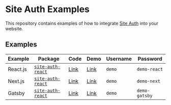 # Site Auth Examples

This repository contains examples of how to integrate [Site Auth](https://site-auth.sahibsingh.dev) into your website.

## Examples

| Example  | Package                                                            | Code             | Demo                                                 | Username | Password      |
| -------- | ------------------------------------------------------------------ | ---------------- | ---------------------------------------------------- | -------- | ------------- |
| React.js | [`site-auth-react`](https://www.npmjs.com/package/site-auth-react) | [Link](./react)  | [Link](https://react-demo.site-auth.sahibsingh.dev)  | `demo`   | `demo-react`  |
| Next.js  | [`site-auth-react`](https://www.npmjs.com/package/site-auth-react) | [Link](./next)   | [Link](https://next-demo.site-auth.sahibsingh.dev)   | `demo`   | `demo-next`   |
| Gatsby   | [`site-auth-react`](https://www.npmjs.com/package/site-auth-react) | [Link](./gatsby) | [Link](https://gatsby-demo.site-auth.sahibsingh.dev) | `demo`   | `demo-gatsby` |
